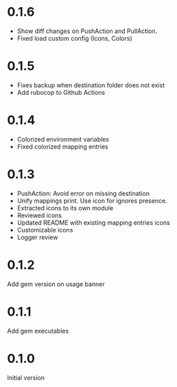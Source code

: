 # 0.1.6

- Show diff changes on PushAction and PullAction.
- Fixed load custom config (Icons, Colors)

# 0.1.5

- Fixes backup when destination folder does not exist
- Add rubocop to Github Actions


# 0.1.4

- Colorized environment variables
- Fixed colorized mapping entries

# 0.1.3

- PushAction: Avoid error on missing destination
- Unify mappings print. Use icon for ignores presence.
- Extracted icons to its own module
- Reviewed icons
- Updated README with existing mapping entries icons
- Customizable icons
- Logger review

# 0.1.2

Add gem version on usage banner

# 0.1.1

Add gem executables

# 0.1.0

Initial version
